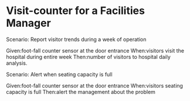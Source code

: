 # Visit-counter for a Facilities Manager

Scenario: Report visitor trends during a week of operation

  Given:foot-fall counter sensor at the door entrance
  When:visitors visit the hospital during entire week
  Then:number of visitors to hospital daily analysis.

Scenario: Alert when seating capacity is full

  Given:foot-fall counter sensor at the door entrance
  When:visitors seating capacity is full
  Then:alert the management about the problem
